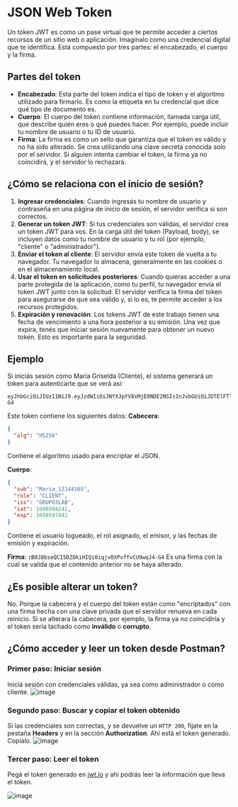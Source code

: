 # JSON Web Token
Un token JWT es como un pase virtual que te permite acceder a ciertos recursos de un sitio web o aplicación. Imaginalo como una credencial digital que te identifica. 
Está compuesto por tres partes: el encabezado, el cuerpo y la firma.

## Partes del token
  - **Encabezado**: Esta parte del token indica el tipo de token y el algoritmo utilizado para firmarlo. Es como la etiqueta en tu credencial que dice qué tipo de documento es.
  - **Cuerpo**: El cuerpo del token contiene información, llamada carga útil, que describe quién eres o qué puedes hacer. Por ejemplo, puede incluir tu nombre de usuario o tu ID de usuario.
  - **Firma**: La firma es como un sello que garantiza que el token es válido y no ha sido alterado. Se crea utilizando una clave secreta conocida solo por el servidor. Si alguien intenta cambiar el token, la firma ya no coincidirá, y el servidor lo rechazará.

## ¿Cómo se relaciona con el inicio de sesión?
  1. **Ingresar credenciales**: Cuando ingresás tu nombre de usuario y contraseña en una página de inicio de sesión, el servidor verifica si son correctos.
  2. **Generar un token JWT**: Si tus credenciales son válidas, el servidor crea un token JWT para vos. En la carga útil del token (Payload, body), se incluyen datos como tu nombre de usuario y tu rol (por ejemplo, "cliente" o "administrador").
  3. **Enviar el token al cliente**: El servidor envía este token de vuelta a tu navegador. Tu navegador lo almacena, generalmente en las cookies o en el almacenamiento local.
  4. **Usar el token en solicitudes posteriores**: Cuando quieras acceder a una parte protegida de la aplicación, como tu perfil, tu navegador envía el token JWT junto con la solicitud. El servidor verifica la firma del token para asegurarse de que sea válido y, si lo es, te permite acceder a los recursos protegidos.
  5. **Expiración y renovación**: Los tokens JWT de este trabajo tienen una fecha de vencimiento a una hora posterior a su emisión. Una vez que expira, tenés que iniciar sesión nuevamente para obtener un nuevo token. Esto es importante para la seguridad.

## Ejemplo
Si iniciás sesión como María Griselda (Cliente), el sistema generará un token para autenticarte que se verá así:
```jwt
eyJhbGciOiJIUzI1NiJ9.eyJzdWIiOiJNYXJpYV8xMjE0NDE2NSIsInJvbGUiOiJDTElFTlQiLCJpc3MiOiJHUlVQTzNMQUIiLCJpYXQiOjE2OTg1OTQyNDIsImV4cCI6MTY5ODU5Nzg0Mn0.rB0J8bseQCI5DZOkiHIQi0iqjv0XPvffvCU9wqJ4-G4
```
Este token contiene los siguientes datos:
**Cabecera**:
```json
{
  "alg": "HS256"
}
```
Contiene el algoritmo usado para encriptar el JSON.

**Cuerpo**:
```json
{
  "sub": "Maria_12144165",
  "role": "CLIENT",
  "iss": "GRUPO3LAB",
  "iat": 1698594242,
  "exp": 1698597842
}
```
Contiene el usuario logueado, el rol asignado, el emisor, y las fechas de emisión y expiración.

**Firma**: 
`rB0J8bseQCI5DZOkiHIQi0iqjv0XPvffvCU9wqJ4-G4` 
Es una firma con la cual se valida que el contenido anterior no se haya alterado.

## ¿Es posible alterar un token?
No. Porque la cabecera y el cuerpo del token están como "encriptados" con una firma hecha con una clave privada que el servidor renueva en cada reinicio.
Si se alterara la cabecera, por ejemplo, la firma ya no coincidiría y el token sería tachado como **inválido** o **corrupto**.

## ¿Cómo acceder y leer un token desde Postman?
### Primer paso: Iniciar sesión
Iniciá sesión con credenciales válidas, ya sea como administrador o como cliente.
![image](https://github.com/maximocanedo/LABIV-TIF/assets/103539894/37a7d141-81da-4c2c-84f1-7177a94451fa)

### Segundo paso: Buscar y copiar el token obtenido
Si las credenciales son correctas, y se devuelve un `HTTP 200`, fijate en la pestaña **Headers** y en la sección **Authorization**. Ahí está el token generado.
Copialo.
![image](https://github.com/maximocanedo/LABIV-TIF/assets/103539894/ba22c3ff-4f05-4052-ba0c-66e47a787d02)

### Tercer paso: Leer el token
Pegá el token generado en [jwt.io](https://jwt.io) y ahí podrás leer la información que lleva el token.

![image](https://github.com/maximocanedo/LABIV-TIF/assets/103539894/d09529f9-158e-40d0-85ec-218bb092f318)


